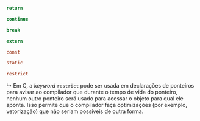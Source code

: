 ```c
return
```

```c
continue
```

```c
break
```

```c
extern
```

```c
const
```

```c
static
```

```c
restrict
```
&rdsh;  Em C, a *keyword* `restrict` pode ser usada em declarações de ponteiros para avisar ao compilador que durante o tempo de vida do ponteiro, nenhum outro ponteiro será usado para acessar o objeto para qual ele aponta. Isso permite que o compilador faça optimizações (por exemplo, vetorização) que não seriam possíveis de outra forma.